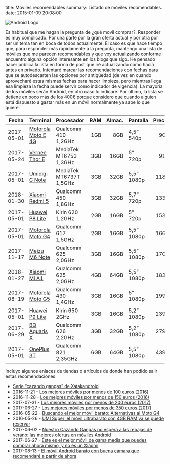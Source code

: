 title: Móviles recomendables
summary: Listado de móviles recomendables.
date: 2015-01-09 20:08:00

![Android Logo](/images/posts/android_robot.png)

Es habitual que me hagan la pregunta de ¿qué movil comprar?. Responder es muy complicado. Por una parte por la gran oferta actual y por otra por ser un tema tan en boca de todos actualmente. El caso es que hace tiempo que, para responder más rápidamente a la pregunta, mantengo una lista de móviles que me parecen recomendables y que voy actualizando conforme encuentro alguna opción interesante en los blogs que sigo. He pensado hacer pública la lista en forma de post que iré actualizando como hacía antes en privado. Intentaré marcar las recomendaciones con fechas para que se autodescarten las opciones por antigüedad (de vez en cuando aprovecharé estas mismas fechas para hacer limpieza, pero mientras llega esa limpieza la fecha puede servir como indicador de vigencia). La mayoría de los móviles serán Android, en otro caso lo indicaré. Por último, la lista se detiene en poco más de los 400€ porque considero que cuando alguien está dispuesto a gastar más en un móvil normalmente ya sabe lo que quiere.

| Fecha      | Terminal                                                                                                                                                                                                                  | Procesador              | RAM | Almac. | Pantalla   | Precio |
|------------|---------------------------------------------------------------------------------------------------------------------------------------------------------------------------------------------------------------------------|-------------------------|----:|-------:|------------|-------:|
| 2017-05-01 | [Motorola Moto E 4G](http://www.pccomponentes.com/motorola_moto_e_4g_blanco_libre.html)                                                                                                                                   | Qualcomm 410 1,2GHz     | 1GB |    8GB | 4,5” 540p  |    90€ |
| 2017-05-24 | [Vernee Thor E](https://es.aliexpress.com/store/product/Vernee-Thor-E-4G-Mobile-Phone-5-0-inch-HD-IPS-Octa-Core-Android-7-0/712948_32807891097.html)                                                                                                                                   | MediaTek MT6753 1,3GHz  | 3GB |   16GB | 5” 720p    |    91€ |
| 2017-05-01 | [Umidigi C Note](https://www.banggood.com/UMIDIGI-C-NOTE-5_5-inch-3GB-RAM-32GB-ROM-MTK6737T-Quad-core-4G-Smartphone-p-1136565.html?utm_source=tradetracker&utm_medium=tradetracker_sp&utm_campaign=12&utm_content=219346) | MediaTek MT6737T 1,5GHz | 3GB |   32GB | 5,5” 1080p |   118€ |
| 2018-01-30 | [Xiaomi Redmi 5](https://www.gearbest.com/cell-phones/pp_1509271.html)                                                                                                                                                                      | Qualcomm 450 1,8GHz        | 3GB |   32GB | 5,7” 720p    |   133€ |
| 2017-05-01 | [Huawei P8 Lite](http://www.amazon.es/dp/B00W1KSK86)                                                                                                                                                                      | Kirin 620 1,2GHz        | 2GB |   16GB | 5” 720p    |   153€ |
| 2017-05-01 | [Motorola Moto G4](https://www.amazon.es/dp/B01FLZCBA0)                                                                                                                                                                   | Qualcomm 617 1,5GHz     | 2GB |   16GB | 5,5” 1080p |   166€ |
| 2017-11-17 | [Meizu M6 Note](http://es.engadget.com/2017/10/23/meizu-m6-note-analisis-review-fotos/)                                                                                                                                                                   | Qualcomm 625 2,0GHz     | 3GB |   16GB | 5,5” 1080p |   170€ |
| 2018-01-27 | [Xiaomi Mi A1](https://www.gearbest.com/cell-phones/pp_1521066.html?wid=4)                                                                                                                                                                   | Qualcomm 625 2,0GHz     | 4GB |   64GB | 5,5” 1080p |   183€ |
| 2017-08-19 | [Motorola Moto G5](https://www.amazon.es/dp/B06XJ8PDCT)                                                                                                                                                                   | Qualcomm 430 1,4GHz     | 3GB |   16GB | 5” 1080p |   199€ |
| 2017-05-01 | [Huawei P9 Lite](https://www.amazon.es/dp/B01DYN5OLE)                                                                                                                                                                     | Kirin 650 2GHz          | 3GB |   16GB | 5,2” 1080p |   239€ |
| 2017-06-29 | [BQ Aquaris X](https://www.amazon.es/dp/B06XQ18LYJ)                                                                                                                                                                     | Qualcomm 626 2,2GHz          | 3GB |   32GB | 5,2” 1080p |   279€ |
| 2017-05-01 | [OnePlus 3T](https://oneplus.net/es/3t)                                                                                                                                                                                   | Qualcomm 821 2,35GHz    | 6GB |   64GB | 5,5” 1080p |   439€ |

Incluyo algunos enlaces de tiendas o artículos de donde han podido salir estas recomendaciones:

* [Serie “cazando gangas” de Xatakandroid](http://www.xatakandroid.com/tag/cazando-gangas)
* 2016-11-21 - [Los mejores móviles por menos de 100 euros (2016)](http://www.elandroidelibre.com/2016/11/que-movil-comprar-por-menos-de-100-euros-android.html)
* 2016-11-28 - [Los mejores móviles por menos de 150 euros (2016)](http://www.elandroidelibre.com/2016/11/los-mejores-moviles-menos-150-euros-2016.html)
* 2017-07-31 - [Los mejores móviles por menos de 200 euros (2017)](https://elandroidelibre.elespanol.com/2017/07/los-mejores-moviles-por-menos-de-200-euros-julio-2017.html)
* 2017-06-27 - [Los mejores móviles por menos de 350 euros (2017)](https://elandroidelibre.elespanol.com/2017/06/los-mejores-moviles-por-menos-de-350-euros-junio-2017.html)
* 2016-05-22 - [Buscando el mejor móvil barato: Alternativas al Moto G4](http://www.elandroidelibre.com/2016/05/alternativas-al-moto-g4.html)
* 2016-05-26 - [UMI Super, el móvil ultrabarato con 4GB RAM ya se puede reservar](http://www.elandroidelibre.com/2016/05/umi-super-movil-ultrabarato-4gb-reservar.html)
* 2017-06-02 - [Nuestro Cazando Gangas no espera a las rebajas de verano: las mejores ofertas en móviles Android](https://www.xatakandroid.com/xatakandroid/nuestro-cazando-gangas-no-espera-a-las-rebajas-de-verano-las-mejores-ofertas-en-moviles-android)
* 2017-06-27 - [Este es el mejor móvil de gama media que puedes comprar ahora mismo, y no es un Xiaomi](https://andro4all.com/2017/06/gama-media-mejor-movil)
* 2017-08-13 - [El móvil Android barato con buena cámara que recomendaré a partir de ahora](https://elandroidelibre.elespanol.com/2017/08/movil-android-barato-buena-camara-recomendare.html)
